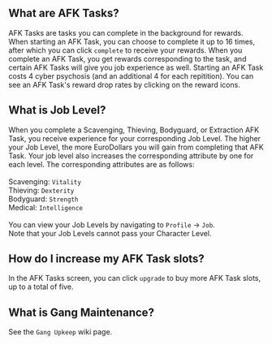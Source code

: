 
## What are AFK Tasks?
AFK Tasks are tasks you can complete in the background for rewards. When starting an AFK Task, you can choose to complete it up to 16 times, after which you can click `complete` to receive your rewards.
When you complete an AFK Task, you get rewards corresponding to the task, and certain AFK Tasks will give you job experience as well. Starting an AFK Task costs 4 cyber psychosis (and an additional 4 for each repitition). You can see an AFK Task's reward drop rates by clicking on the reward icons.

## What is Job Level?
When you complete a Scavenging, Thieving, Bodyguard, or Extraction AFK Task, you receive experience for your corresponding Job Level. The higher your Job Level, the more EuroDollars you will gain from completing that AFK Task. Your job level also increases the corresponding attribute by one for each level. The corresponding attributes are as follows: <br/>
<br/>
Scavenging: `Vitality` <br/>
Thieving: `Dexterity` <br/>
Bodyguard: `Strength` <br/>
Medical: `Intelligence` <br/>
<br/>
You can view your Job Levels by navigating to `Profile` -> `Job`. <br/>
Note that your Job Levels cannot pass your Character Level.

## How do I increase my AFK Task slots?
In the AFK Tasks screen, you can click `upgrade` to buy more AFK Task slots, up to a total of five.

## What is Gang Maintenance?
See the `Gang Upkeep` wiki page.
